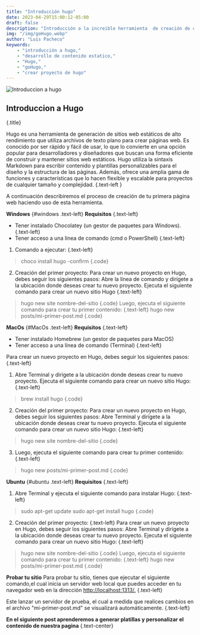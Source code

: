 ```yaml
---
title: "Introducción hugo"
date: 2023-04-29T15:00:12-05:00
draft: false
description: "Introducción a la increible herramienta  de creación de contenido estatico Hugo."
img: "/img/goHugo.webp"
author: "Luis Pacheco"
keywords:
    - "introducción a hugo,"
    - "desarrollo de contenido estatico,"
    - "Hugo,"
    - "goHugo,"
    - "crear proyecto de hugo"
---
```

![Introduccion a hugo](/img/goHugo.webp)

## Introduccion a Hugo 
{.title}

Hugo es una herramienta de generación de sitios web estáticos de alto rendimiento que utiliza archivos de texto plano para crear páginas web. Es conocido por ser rápido y fácil de usar, lo que lo convierte en una opción popular para desarrolladores y diseñadores que buscan una forma eficiente de construir y mantener sitios web estáticos. Hugo utiliza la sintaxis Markdown para escribir contenido y plantillas personalizables para el diseño y la estructura de las páginas. Además, ofrece una amplia gama de funciones y características que lo hacen flexible y escalable para proyectos de cualquier tamaño y complejidad. 
{.text-left }

A continuación describiremos el proceso de creación de tu primera página web haciendo uso de esta herramienta.


**Windows**
{#windows .text-left}
**Requisitos**
{.text-left}
* Tener instalado Chocolatey (un gestor de paquetes para Windows).
{.text-left}
* Tener acceso a una línea de comando (cmd o PowerShell)
{.text-left}

1. Comando a ejecutar:
{.text-left}

>choco install hugo -confirm
{.code}

2. Creación del primer proyecto:
Para crear un nuevo proyecto en Hugo, debes seguir los siguientes pasos:
Abre la línea de comando y dirígete a la ubicación donde deseas crear tu nuevo proyecto. Ejecuta el siguiente comando para crear un nuevo sitio Hugo
{.text-left}
 >hugo new site nombre-del-sitio
{.code}
Luego, ejecuta el siguiente comando para crear tu primer contenido:
{.text-left}
>hugo new posts/mi-primer-post.md
{.code}



**MacOs**
{#MacOs .text-left}
**Requisitos**
{.text-left}

* Tener instalado Homebrew (un gestor de paquetes para MacOS)
* Tener acceso a una línea de comando (Terminal)
{.text-left}

Para crear un nuevo proyecto en Hugo, debes seguir los siguientes pasos:
{.text-left}

1. Abre Terminal y dirígete a la ubicación donde deseas crear tu nuevo proyecto. Ejecuta el siguiente comando para crear un nuevo sitio Hugo:
{.text-left}
>brew install hugo
{.code}
2. Creación del primer proyecto:
Para crear un nuevo proyecto en Hugo, debes seguir los siguientes pasos:
Abre Terminal y dirígete a la ubicación donde deseas crear tu nuevo proyecto. Ejecuta el siguiente comando para crear un nuevo sitio Hugo:
{.text-left}
>hugo new site nombre-del-sitio
{.code}
3. Luego, ejecuta el siguiente comando para crear tu primer contenido:
{.text-left}
>hugo new posts/mi-primer-post.md
{.code}


**Ubuntu**
{#ubuntu .text-left}
**Requisitos**
{.text-left}
1. Abre Terminal y ejecuta el siguiente comando para instalar Hugo:
{.text-left}
>sudo apt-get update
>sudo apt-get install hugo
{.code}
2. Creación del primer proyecto:
{.text-left}
Para crear un nuevo proyecto en Hugo, debes seguir los siguientes pasos:
Abre Terminal y dirígete a la ubicación donde deseas crear tu nuevo proyecto. Ejecuta el siguiente comando para crear un nuevo sitio Hugo:
{.text-left}
>hugo new site nombre-del-sitio
{.code}
Luego, ejecuta el siguiente comando para crear tu primer contenido:
{.text-left}
>hugo new posts/mi-primer-post.md
{.code}


**Probar tu sitio**
Para probar tu sitio, tienes que ejecutar el siguiente comando,el cual inicia un servidor web local que puedes acceder en tu navegador web en la dirección [http://localhost:1313/.](http://localhost:1313/.)
{.text-left}

Este lanzar un servidor de prueba, el cual a medida que realices cambios en el archivo "mi-primer-post.md" se visualizará  automáticamente.
{.text-left}

**En el siguiente post aprenderemos a generar platillas y personalizar el contenido de nuestra pagina**
{.text-center}

